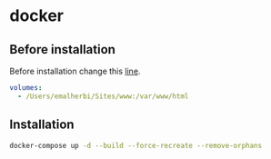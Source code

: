 # docker

## Before installation

Before installation change this [line](https://github.com/emalherbi/docker/blob/main/docker-compose.yml).

```yml
volumes:
  - /Users/emalherbi/Sites/www:/var/www/html
```

## Installation

```bash
docker-compose up -d --build --force-recreate --remove-orphans
```
